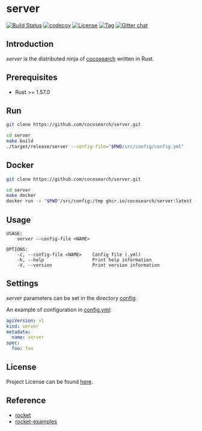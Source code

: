 # server

[![Build Status](https://github.com/cocosearch/server/workflows/CI/badge.svg?branch=main&event=push)](https://github.com/cocosearch/server/actions?query=workflow%3ACI)
[![codecov](https://codecov.io/gh/cocosearch/server/branch/main/graph/badge.svg?token=FM4NOMPT7Q)](https://codecov.io/gh/cocosearch/server)
[![License](https://img.shields.io/github/license/cocosearch/server.svg)](https://github.com/cocosearch/server/blob/main/LICENSE)
[![Tag](https://img.shields.io/github/tag/cocosearch/server.svg)](https://github.com/cocosearch/server/tags)
[![Gitter chat](https://badges.gitter.im/craftslab/cocosearch.png)](https://gitter.im/craftslab/cocosearch)



## Introduction

*server* is the distributed ninja of [cocosearch](https://github.com/cocosearch) written in Rust.



## Prerequisites

- Rust >= 1.57.0



## Run

```bash
git clone https://github.com/cocosearch/server.git

cd server
make build
./target/release/server --config-file="$PWD/src/config/config.yml"
```



## Docker

```bash
git clone https://github.com/cocosearch/server.git

cd server
make docker
docker run -v "$PWD"/src/config:/tmp ghcr.io/cocosearch/server:latest --config-file="/tmp/config.yml"
```



## Usage

```
USAGE:
    server --config-file <NAME>

OPTIONS:
    -c, --config-file <NAME>    Config file (.yml)
    -h, --help                  Print help information
    -V, --version               Print version information
```



## Settings

*server* parameters can be set in the directory [config](https://github.com/cocosearch/server/blob/main/src/config).

An example of configuration in [config.yml](https://github.com/cocosearch/server/blob/main/src/config/config.yml):

```yaml
apiVersion: v1
kind: server
metadata:
  name: server
spec:
  foo: foo
```



## License

Project License can be found [here](LICENSE).



## Reference

- [rocket](https://rocket.rs/)
- [rocket-examples](https://github.com/SergioBenitez/Rocket/tree/master/examples)

